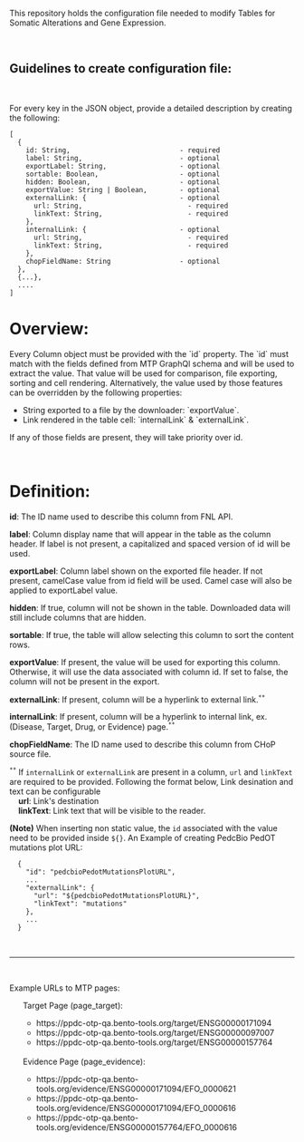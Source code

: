 
<p>This repository holds the configuration file needed to modify Tables for Somatic Alterations and Gene Expression. </p>

<br>
<h2>Guidelines to create configuration file:</h2> <br>

<p>
For every key in the JSON object, provide a detailed description by creating the following:

    [
      {  
        id: String,                           - required 
        label: String,                        - optional
        exportLabel: String,                  - optional 
        sortable: Boolean,                    - optional
        hidden: Boolean,                      - optional
        exportValue: String | Boolean,        - optional
        externalLink: {                       - optional
          url: String,                          - required
          linkText: String,                     - required
        },
        internalLink: {                       - optional
          url: String,                          - required
          linkText: String,                     - required
        },
        chopFieldName: String                 - optional
      },
      {...},
      ....
    ]
</p>
<h1>Overview:</h1>
<p>
  Every Column object must be provided with the `id` property. The `id` must match with the fields defined from MTP GraphQl schema and will be used to extract the value. That value will be used for comparison, file exporting, sorting and cell rendering.
  Alternatively, the value used by those features can be overridden by the following properties:
    <ul>
      <li>String exported to a file by the downloader: `exportValue`.</li>
      <li>Link rendered in the table cell: `internalLink` & `externalLink`.</li>
    </ul>
  If any of those fields are present, they will take priority over id.
</p><br>

<h1>Definition:</h1>
<p>
  <b>id</b>: The ID name used to describe this column from FNL API.

  <b>label</b>: Column display name that will appear in the table as the column header. If label is not present, a capitalized and spaced version of id will be used.

  <b>exportLabel</b>: Column label shown on the exported file header. If not present, camelCase value from id field will be used. Camel case will also be applied to exportLabel value.

  <b>hidden</b>: If true, column will not be shown in the table. Downloaded data will still include columns that are hidden.

  <b>sortable</b>: If true, the table will allow selecting this column to sort the content rows.

  <b>exportValue</b>: If present, the value will be used for exporting this column. Otherwise, it will use the data associated with column id. If set to false, the column will not be present in the export.

  <b>externalLink</b>: If present, column will be a hyperlink to external link.<sup>`**`</sup>
 
  <b>internalLink</b>: If present, column will be a hyperlink to internal link, ex. (Disease, Target, Drug, or Evidence) page.<sup>`**`</sup>

  <b>chopFieldName</b>: The ID name used to describe this column from CHoP source file.

  <sup>`**`</sup> If `internalLink` or `externalLink` are present in a column, `url` and `linkText` are required to be provided. Following the format below, Link desination and text can be configurable <br> 
  &nbsp;&nbsp;&nbsp;&nbsp;<b>url</b>: Link's destination <br>
  &nbsp;&nbsp;&nbsp;&nbsp;<b>linkText</b>: Link text that will be visible to the reader.
  
 <b>(Note)</b> When inserting non static value, the `id` associated with the value need to be provided inside `${}`. An Example of creating PedcBio PedOT mutations plot URL:
  ```
    {
      "id": "pedcbioPedotMutationsPlotURL",
      ...
      "externalLink": {
        "url": "${pedcbioPedotMutationsPlotURL}",
        "linkText": "mutations"
      },
      ...
    }
  ```
</p>

<br><hr><br>

Example URLs to MTP pages: <br>
<ul>
  Target Page (page_target):
  <ul>
    <li> https://ppdc-otp-qa.bento-tools.org/target/ENSG00000171094 </li>
    <li> https://ppdc-otp-qa.bento-tools.org/target/ENSG00000097007 </li>
    <li> https://ppdc-otp-qa.bento-tools.org/target/ENSG00000157764 </li>
  </ul>

  <br>
  Evidence Page (page_evidence):
  <ul>
    <li> https://ppdc-otp-qa.bento-tools.org/evidence/ENSG00000171094/EFO_0000621 </li>
    <li> https://ppdc-otp-qa.bento-tools.org/evidence/ENSG00000171094/EFO_0000616 </li>
    <li> https://ppdc-otp-qa.bento-tools.org/evidence/ENSG00000157764/EFO_0000616 </li>
  </ul>
</ul>
